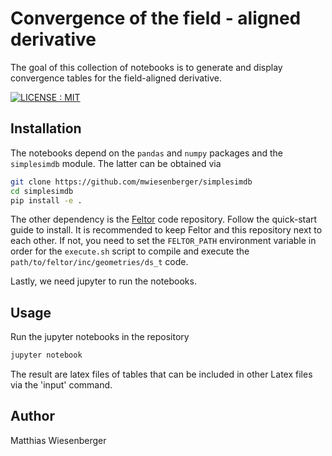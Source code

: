# Convergence of the field - aligned derivative

The goal of this collection of notebooks is to generate and display convergence
tables for the field-aligned derivative.

[![LICENSE : MIT](https://img.shields.io/badge/License-MIT-yellow.svg)](https://opensource.org/licenses/MIT)

## Installation

The notebooks depend on the `pandas` and `numpy` packages and the `simplesimdb` module. The
latter can be obtained via
```bash
git clone https://github.com/mwiesenberger/simplesimdb
cd simplesimdb
pip install -e .
```

The other dependency is the [Feltor](https://github.com/feltor-dev/feltor) code repository.
Follow the quick-start guide to install.
It is recommended to keep Feltor and this repository next to each other.
If not, you need to set the `FELTOR_PATH` environment variable in order for
the `execute.sh` script to compile and execute the `path/to/feltor/inc/geometries/ds_t` code.

Lastly, we need jupyter to run the notebooks.

## Usage
Run the jupyter notebooks in the repository
```bash
jupyter notebook
```
The result are latex files of tables that can be included in other Latex files
via the 'input' command.

## Author
Matthias Wiesenberger
